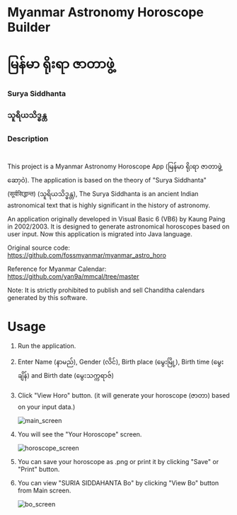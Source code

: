 # Myanmar Astronomy Horoscope Builder
# မြန်မာ ရိုးရာ ဇာတာဖွဲ့
### Surya Siddhanta
### သူရိယသိဒ္ဓန္တ
### Description
#
This project is a Myanmar Astronomy Horoscope App (မြန်မာ ရိုးရာ ဇာတာဖွဲ့ ဆော့ဝဲ). The application is based on the theory of "Surya Siddhanta" (सूर्यसिद्धान्त) (သူရိယသိဒ္ဓန္တ), The Surya Siddhanta is an ancient Indian astronomical text that is highly significant in the history of astronomy.

An application originally developed in Visual Basic 6 (VB6) by Kaung Paing in 2002/2003. It is designed to generate astronomical horoscopes based on user input. Now this application is migrated into Java language.

Original source code: https://github.com/fossmyanmar/myanmar_astro_horo

Reference for Myanmar Calendar: https://github.com/yan9a/mmcal/tree/master

Note: It is strictly prohibited to publish and sell Chanditha calendars generated by this software.

# Usage
1. Run the application.

2. Enter Name (နာမည်), Gender (လိင်), Birth place (မွေးမြို့), Birth time (မွေးချိန်) and Birth date (မွေးသက္ကရာဇ်)

3. Click "View Horo" button. (it will generate your horoscope (ဇာတာ) based on your input data.)

   ![main_screen](https://github.com/user-attachments/assets/aa46c65b-63d5-405f-8dd0-3af18049c551)
4. You will see the "Your Horoscope" screen.

   ![horoscope_screen](https://github.com/user-attachments/assets/f6ef9c26-26c5-415c-82c8-c2e595dc3736)

5. You can save your horoscope as .png or print it by clicking "Save" or "Print" button.

6. You can view "SURIA SIDDAHANTA Bo" by clicking "View Bo" button from Main screen.

   ![bo_screen](https://github.com/user-attachments/assets/3e515d8d-2f0b-4a7d-bfa2-ec78e1907135)
